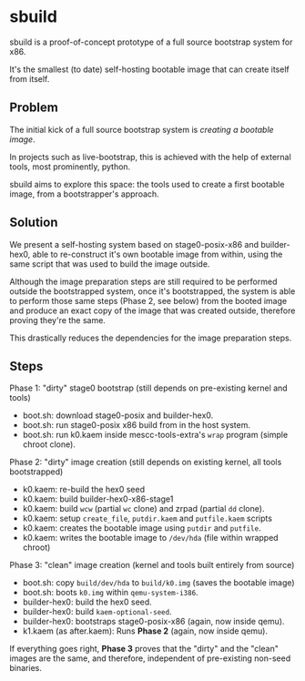 sbuild
======

sbuild is a proof-of-concept prototype of a full source bootstrap system for x86.

It's the smallest (to date) self-hosting bootable image that can create itself
from itself.

Problem
-------

The initial kick of a full source bootstrap system is *creating a bootable image*.

In projects such as live-bootstrap, this is achieved with the help of external tools,
most prominently, python.

sbuild aims to explore this space: the tools used to create a first bootable image,
from a bootstrapper's approach.

Solution
--------

We present a self-hosting system based on stage0-posix-x86 and builder-hex0, able to
re-construct it's own bootable image from within, using the same script that was used
to build the image outside.

Although the image preparation steps are still required to be performed outside the
bootstrapped system, once it's bootstrapped, the system is able to perform those
same steps (Phase 2, see below) from the booted image and produce an exact copy
of the image that was created outside, therefore proving they're the same.

This drastically reduces the dependencies for the image preparation steps.

Steps
-----

Phase 1: "dirty" stage0 bootstrap (still depends on pre-existing kernel and tools)

 - boot.sh: download stage0-posix and builder-hex0.
 - boot.sh: run stage0-posix x86 build from in the host system.
 - boot.sh: run k0.kaem inside mescc-tools-extra's `wrap` program (simple chroot clone).

Phase 2: "dirty" image creation (still depends on existing kernel, all tools bootstrapped)

 - k0.kaem: re-build the hex0 seed
 - k0.kaem: build builder-hex0-x86-stage1
 - k0.kaem: build `wcw` (partial `wc` clone) and zrpad (partial `dd` clone).
 - k0.kaem: setup `create_file`, `putdir.kaem` and `putfile.kaem` scripts
 - k0.kaem: creates the bootable image using `putdir` and `putfile`.
 - k0.kaem: writes the bootable image to `/dev/hda` (file within wrapped chroot)

Phase 3: "clean" image creation (kernel and tools built entirely from source)

 - boot.sh: copy `build/dev/hda` to `build/k0.img` (saves the bootable image)
 - boot.sh: boots `k0.img` within `qemu-system-i386`.
 - builder-hex0: build the hex0 seed.
 - builder-hex0: build `kaem-optional-seed`.
 - builder-hex0: bootstraps stage0-posix-x86 (again, now inside qemu).
 - k1.kaem (as after.kaem): Runs **Phase 2** (again, now inside qemu).

If everything goes right, **Phase 3** proves that the "dirty" and the "clean"
images are the same, and therefore, independent of pre-existing non-seed binaries.